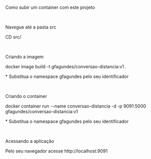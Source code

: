 <p>Como subir um container com este projeto</p>
<br>
<p>Navegue até a pasta src</p>
<p>CD src/</p>
<br>
<p>Criando a imagem</p>
<p>docker image build -t gfagundes/conversao-distancia:v1 .</p>
<p>* Substitua o namespace gfagundes pelo seu identificador</p>
<br>
<p>Criando o container</p>
<p>docker container run --name conversao-distancia -d -p 9091:5000 gfagundes/conversao-distancia:v1</p>
<p>* Substitua o namespace gfagundes pelo seu identificador</p>
<br>
<p>Acessando a aplicação</p>
<p>Pelo seu navegador acesse http://localhost:9091</p>
